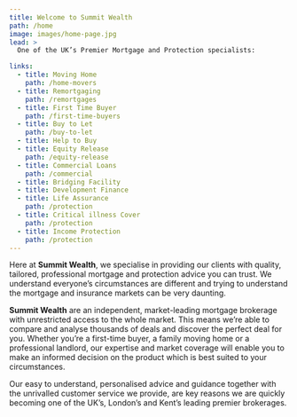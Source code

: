 ```yaml
---
title: Welcome to Summit Wealth
path: /home
image: images/home-page.jpg
lead: >
  One of the UK’s Premier Mortgage and Protection specialists:

links:
  - title: Moving Home
    path: /home-movers
  - title: Remortgaging
    path: /remortgages
  - title: First Time Buyer
    path: /first-time-buyers
  - title: Buy to Let
    path: /buy-to-let
  - title: Help to Buy
  - title: Equity Release
    path: /equity-release
  - title: Commercial Loans
    path: /commercial
  - title: Bridging Facility
  - title: Development Finance
  - title: Life Assurance
    path: /protection
  - title: Critical illness Cover
    path: /protection
  - title: Income Protection
    path: /protection
---
```


Here at **Summit Wealth**, we specialise in providing our clients with quality, tailored, professional mortgage and protection advice you can trust. We understand everyone’s circumstances are different and trying to understand the mortgage and insurance markets can be very daunting.

**Summit Wealth** are an independent, market-leading mortgage brokerage with unrestricted access to the whole market. This means we’re able to compare and analyse thousands of deals and discover the perfect deal for you. Whether you’re a first-time buyer, a family moving home or a professional landlord, our expertise and market coverage will enable you to make an informed decision on the product which is best suited to your circumstances.

Our easy to understand, personalised advice and guidance together with the unrivalled customer service we provide, are key reasons we are quickly becoming one of the UK’s, London’s and Kent’s leading premier brokerages.
